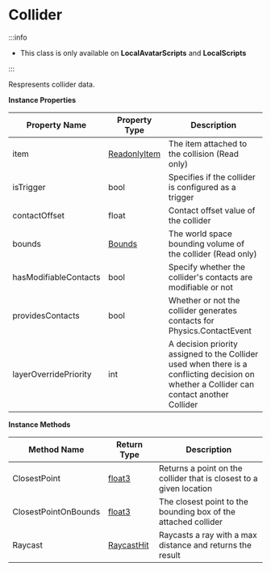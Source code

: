# Collider

:::info

+ This class is only available on **LocalAvatarScripts** and **LocalScripts**

:::

Respresents collider data.

**Instance Properties**

Property Name | Property Type | Description
--- | --- | ---
item | [ReadonlyItem](../readonlyitem/index.md) | The item attached to the collision (Read only)
isTrigger | bool | Specifies if the collider is configured as a trigger
contactOffset | float | Contact offset value of the collider
bounds | [Bounds](../bounds/index.md) | The world space bounding volume of the collider (Read only)
hasModifiableContacts | bool | Specify whether the collider's contacts are modifiable or not
providesContacts | bool | Whether or not the collider generates contacts for Physics.ContactEvent
layerOverridePriority | int | A decision priority assigned to the Collider used when there is a conflicting decision on whether a Collider can contact another Collider

**Instance Methods**

Method Name | Return Type | Description
--- | --- | ---
ClosestPoint | [float3](../float3/index.md) | Returns a point on the collider that is closest to a given location
ClosestPointOnBounds | [float3](../float3/index.md) | The closest point to the bounding box of the attached collider
Raycast | [RaycastHit](../raycasthit/index.md) | Raycasts a ray with a max distance and returns the result